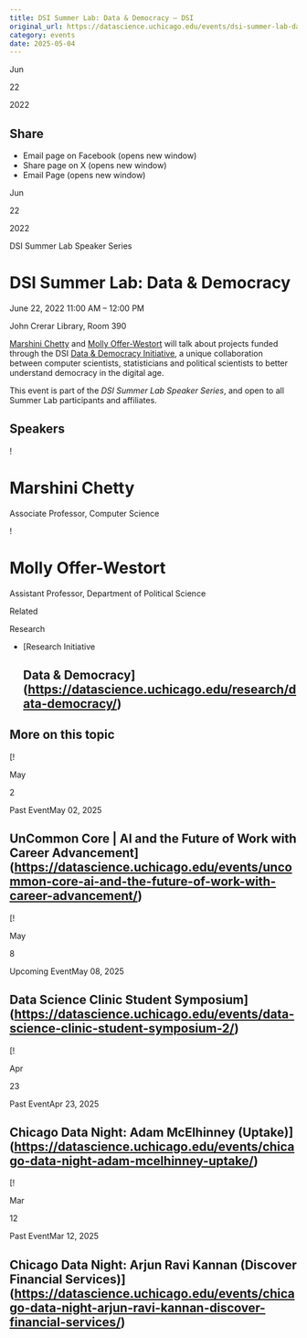 ```yaml
---
title: DSI Summer Lab: Data & Democracy – DSI
original_url: https://datascience.uchicago.edu/events/dsi-summer-lab-data-democracy
category: events
date: 2025-05-04
---
```


Jun

22

2022

## Share

* Email page on Facebook (opens new window)
* Share page on X (opens new window)
* Email Page (opens new window)

<!-- Table-like structure detected -->

Jun

22

2022

DSI Summer Lab Speaker Series

# DSI Summer Lab: Data & Democracy

June 22, 2022 11:00 AM – 12:00 PM

John Crerar Library, Room 390

[Marshini Chetty](https://cs.uchicago.edu/people/marshini-chetty/) and [Molly Offer-Westort](https://mollyow.github.io/) will talk about projects funded through the DSI [Data & Democracy Initiative](https://datascience.uchicago.edu/research/data-democracy-initiative/), a unique collaboration between computer scientists, statisticians and political scientists to better understand democracy in the digital age.

This event is part of the *DSI Summer Lab Speaker Series*, and open to all Summer Lab participants and affiliates.

## Speakers

<!-- Table-like structure detected -->

! 

# Marshini Chetty

Associate Professor, Computer Science

! 

# Molly Offer-Westort

Assistant Professor, Department of Political Science

Related

Research

* [Research Initiative

  ## Data & Democracy](https://datascience.uchicago.edu/research/data-democracy/)

## More on this topic

[!

May

2

Past EventMay 02, 2025

## UnCommon Core | AI and the Future of Work with Career Advancement](https://datascience.uchicago.edu/events/uncommon-core-ai-and-the-future-of-work-with-career-advancement/)
[!

May

8

Upcoming EventMay 08, 2025

## Data Science Clinic Student Symposium](https://datascience.uchicago.edu/events/data-science-clinic-student-symposium-2/)
[!

Apr

23

Past EventApr 23, 2025

## Chicago Data Night: Adam McElhinney (Uptake)](https://datascience.uchicago.edu/events/chicago-data-night-adam-mcelhinney-uptake/)
[!

Mar

12

Past EventMar 12, 2025

## Chicago Data Night: Arjun Ravi Kannan (Discover Financial Services)](https://datascience.uchicago.edu/events/chicago-data-night-arjun-ravi-kannan-discover-financial-services/)